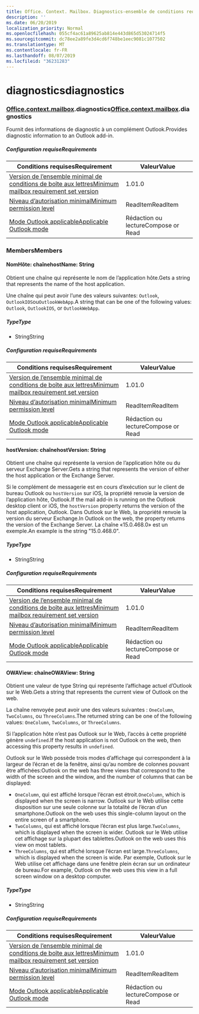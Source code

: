 ```yaml
---
title: Office. Context. Mailbox. Diagnostics-ensemble de conditions requises 1,4
description: ''
ms.date: 06/20/2019
localization_priority: Normal
ms.openlocfilehash: 055cf4ac61a89625ab814e443d865d53024714f5
ms.sourcegitcommit: dc78ee2a89fe3d4cd6f748be1eec9081c1077502
ms.translationtype: MT
ms.contentlocale: fr-FR
ms.lasthandoff: 08/07/2019
ms.locfileid: "36231283"
---
```

# <a name="diagnostics"></a><span data-ttu-id="606d7-102">diagnostics</span><span class="sxs-lookup"><span data-stu-id="606d7-102">diagnostics</span></span>

### <a name="officeofficemdcontextofficecontextmdmailboxofficecontextmailboxmddiagnostics"></a><span data-ttu-id="606d7-103">[Office](Office.md)[.context](Office.context.md)[.mailbox](Office.context.mailbox.md).diagnostics</span><span class="sxs-lookup"><span data-stu-id="606d7-103">[Office](Office.md)[.context](Office.context.md)[.mailbox](Office.context.mailbox.md).diagnostics</span></span>

<span data-ttu-id="606d7-104">Fournit des informations de diagnostic à un complément Outlook.</span><span class="sxs-lookup"><span data-stu-id="606d7-104">Provides diagnostic information to an Outlook add-in.</span></span>

##### <a name="requirements"></a><span data-ttu-id="606d7-105">Configuration requise</span><span class="sxs-lookup"><span data-stu-id="606d7-105">Requirements</span></span>

|<span data-ttu-id="606d7-106">Conditions requises</span><span class="sxs-lookup"><span data-stu-id="606d7-106">Requirement</span></span>| <span data-ttu-id="606d7-107">Valeur</span><span class="sxs-lookup"><span data-stu-id="606d7-107">Value</span></span>|
|---|---|
|[<span data-ttu-id="606d7-108">Version de l’ensemble minimal de conditions de boîte aux lettres</span><span class="sxs-lookup"><span data-stu-id="606d7-108">Minimum mailbox requirement set version</span></span>](/office/dev/add-ins/reference/requirement-sets/outlook-api-requirement-sets)| <span data-ttu-id="606d7-109">1.0</span><span class="sxs-lookup"><span data-stu-id="606d7-109">1.0</span></span>|
|[<span data-ttu-id="606d7-110">Niveau d’autorisation minimal</span><span class="sxs-lookup"><span data-stu-id="606d7-110">Minimum permission level</span></span>](/outlook/add-ins/understanding-outlook-add-in-permissions)| <span data-ttu-id="606d7-111">ReadItem</span><span class="sxs-lookup"><span data-stu-id="606d7-111">ReadItem</span></span>|
|[<span data-ttu-id="606d7-112">Mode Outlook applicable</span><span class="sxs-lookup"><span data-stu-id="606d7-112">Applicable Outlook mode</span></span>](/outlook/add-ins/#extension-points)| <span data-ttu-id="606d7-113">Rédaction ou lecture</span><span class="sxs-lookup"><span data-stu-id="606d7-113">Compose or Read</span></span>|

### <a name="members"></a><span data-ttu-id="606d7-114">Members</span><span class="sxs-lookup"><span data-stu-id="606d7-114">Members</span></span>

#### <a name="hostname-string"></a><span data-ttu-id="606d7-115">NomHôte: chaîne</span><span class="sxs-lookup"><span data-stu-id="606d7-115">hostName: String</span></span>

<span data-ttu-id="606d7-116">Obtient une chaîne qui représente le nom de l’application hôte.</span><span class="sxs-lookup"><span data-stu-id="606d7-116">Gets a string that represents the name of the host application.</span></span>

<span data-ttu-id="606d7-117">Une chaîne qui peut avoir l’une des valeurs suivantes: `Outlook`, `OutlookIOS`ou`OutlookWebApp`.</span><span class="sxs-lookup"><span data-stu-id="606d7-117">A string that can be one of the following values: `Outlook`, `OutlookIOS`, or `OutlookWebApp`.</span></span>

##### <a name="type"></a><span data-ttu-id="606d7-118">Type</span><span class="sxs-lookup"><span data-stu-id="606d7-118">Type</span></span>

*   <span data-ttu-id="606d7-119">String</span><span class="sxs-lookup"><span data-stu-id="606d7-119">String</span></span>

##### <a name="requirements"></a><span data-ttu-id="606d7-120">Configuration requise</span><span class="sxs-lookup"><span data-stu-id="606d7-120">Requirements</span></span>

|<span data-ttu-id="606d7-121">Conditions requises</span><span class="sxs-lookup"><span data-stu-id="606d7-121">Requirement</span></span>| <span data-ttu-id="606d7-122">Valeur</span><span class="sxs-lookup"><span data-stu-id="606d7-122">Value</span></span>|
|---|---|
|[<span data-ttu-id="606d7-123">Version de l’ensemble minimal de conditions de boîte aux lettres</span><span class="sxs-lookup"><span data-stu-id="606d7-123">Minimum mailbox requirement set version</span></span>](/office/dev/add-ins/reference/requirement-sets/outlook-api-requirement-sets)| <span data-ttu-id="606d7-124">1.0</span><span class="sxs-lookup"><span data-stu-id="606d7-124">1.0</span></span>|
|[<span data-ttu-id="606d7-125">Niveau d’autorisation minimal</span><span class="sxs-lookup"><span data-stu-id="606d7-125">Minimum permission level</span></span>](/outlook/add-ins/understanding-outlook-add-in-permissions)| <span data-ttu-id="606d7-126">ReadItem</span><span class="sxs-lookup"><span data-stu-id="606d7-126">ReadItem</span></span>|
|[<span data-ttu-id="606d7-127">Mode Outlook applicable</span><span class="sxs-lookup"><span data-stu-id="606d7-127">Applicable Outlook mode</span></span>](/outlook/add-ins/#extension-points)| <span data-ttu-id="606d7-128">Rédaction ou lecture</span><span class="sxs-lookup"><span data-stu-id="606d7-128">Compose or Read</span></span>|

#### <a name="hostversion-string"></a><span data-ttu-id="606d7-129">hostVersion: chaîne</span><span class="sxs-lookup"><span data-stu-id="606d7-129">hostVersion: String</span></span>

<span data-ttu-id="606d7-130">Obtient une chaîne qui représente la version de l’application hôte ou du serveur Exchange Server.</span><span class="sxs-lookup"><span data-stu-id="606d7-130">Gets a string that represents the version of either the host application or the Exchange Server.</span></span>

<span data-ttu-id="606d7-131">Si le complément de messagerie est en cours d’exécution sur le client de bureau Outlook ou `hostVersion` sur iOS, la propriété renvoie la version de l’application hôte, Outlook.</span><span class="sxs-lookup"><span data-stu-id="606d7-131">If the mail add-in is running on the Outlook desktop client or iOS, the `hostVersion` property returns the version of the host application, Outlook.</span></span> <span data-ttu-id="606d7-132">Dans Outlook sur le Web, la propriété renvoie la version du serveur Exchange.</span><span class="sxs-lookup"><span data-stu-id="606d7-132">In Outlook on the web, the property returns the version of the Exchange Server.</span></span> <span data-ttu-id="606d7-133">La chaîne «15.0.468.0» est un exemple.</span><span class="sxs-lookup"><span data-stu-id="606d7-133">An example is the string "15.0.468.0".</span></span>

##### <a name="type"></a><span data-ttu-id="606d7-134">Type</span><span class="sxs-lookup"><span data-stu-id="606d7-134">Type</span></span>

*   <span data-ttu-id="606d7-135">String</span><span class="sxs-lookup"><span data-stu-id="606d7-135">String</span></span>

##### <a name="requirements"></a><span data-ttu-id="606d7-136">Configuration requise</span><span class="sxs-lookup"><span data-stu-id="606d7-136">Requirements</span></span>

|<span data-ttu-id="606d7-137">Conditions requises</span><span class="sxs-lookup"><span data-stu-id="606d7-137">Requirement</span></span>| <span data-ttu-id="606d7-138">Valeur</span><span class="sxs-lookup"><span data-stu-id="606d7-138">Value</span></span>|
|---|---|
|[<span data-ttu-id="606d7-139">Version de l’ensemble minimal de conditions de boîte aux lettres</span><span class="sxs-lookup"><span data-stu-id="606d7-139">Minimum mailbox requirement set version</span></span>](/office/dev/add-ins/reference/requirement-sets/outlook-api-requirement-sets)| <span data-ttu-id="606d7-140">1.0</span><span class="sxs-lookup"><span data-stu-id="606d7-140">1.0</span></span>|
|[<span data-ttu-id="606d7-141">Niveau d’autorisation minimal</span><span class="sxs-lookup"><span data-stu-id="606d7-141">Minimum permission level</span></span>](/outlook/add-ins/understanding-outlook-add-in-permissions)| <span data-ttu-id="606d7-142">ReadItem</span><span class="sxs-lookup"><span data-stu-id="606d7-142">ReadItem</span></span>|
|[<span data-ttu-id="606d7-143">Mode Outlook applicable</span><span class="sxs-lookup"><span data-stu-id="606d7-143">Applicable Outlook mode</span></span>](/outlook/add-ins/#extension-points)| <span data-ttu-id="606d7-144">Rédaction ou lecture</span><span class="sxs-lookup"><span data-stu-id="606d7-144">Compose or Read</span></span>|

#### <a name="owaview-string"></a><span data-ttu-id="606d7-145">OWAView: chaîne</span><span class="sxs-lookup"><span data-stu-id="606d7-145">OWAView: String</span></span>

<span data-ttu-id="606d7-146">Obtient une valeur de type String qui représente l’affichage actuel d’Outlook sur le Web.</span><span class="sxs-lookup"><span data-stu-id="606d7-146">Gets a string that represents the current view of Outlook on the web.</span></span>

<span data-ttu-id="606d7-147">La chaîne renvoyée peut avoir une des valeurs suivantes : `OneColumn`, `TwoColumns`, ou `ThreeColumns`.</span><span class="sxs-lookup"><span data-stu-id="606d7-147">The returned string can be one of the following values: `OneColumn`, `TwoColumns`, or `ThreeColumns`.</span></span>

<span data-ttu-id="606d7-148">Si l’application hôte n’est pas Outlook sur le Web, l’accès à cette propriété génère `undefined`.</span><span class="sxs-lookup"><span data-stu-id="606d7-148">If the host application is not Outlook on the web, then accessing this property results in `undefined`.</span></span>

<span data-ttu-id="606d7-149">Outlook sur le Web possède trois modes d’affichage qui correspondent à la largeur de l’écran et de la fenêtre, ainsi qu’au nombre de colonnes pouvant être affichées:</span><span class="sxs-lookup"><span data-stu-id="606d7-149">Outlook on the web has three views that correspond to the width of the screen and the window, and the number of columns that can be displayed:</span></span>

*   <span data-ttu-id="606d7-150">`OneColumn`, qui est affiché lorsque l’écran est étroit.</span><span class="sxs-lookup"><span data-stu-id="606d7-150">`OneColumn`, which is displayed when the screen is narrow.</span></span> <span data-ttu-id="606d7-151">Outlook sur le Web utilise cette disposition sur une seule colonne sur la totalité de l’écran d’un smartphone.</span><span class="sxs-lookup"><span data-stu-id="606d7-151">Outlook on the web uses this single-column layout on the entire screen of a smartphone.</span></span>
*   <span data-ttu-id="606d7-152">`TwoColumns`, qui est affiché lorsque l’écran est plus large.</span><span class="sxs-lookup"><span data-stu-id="606d7-152">`TwoColumns`, which is displayed when the screen is wider.</span></span> <span data-ttu-id="606d7-153">Outlook sur le Web utilise cet affichage sur la plupart des tablettes.</span><span class="sxs-lookup"><span data-stu-id="606d7-153">Outlook on the web uses this view on most tablets.</span></span>
*   <span data-ttu-id="606d7-154">`ThreeColumns`, qui est affiché lorsque l’écran est large.</span><span class="sxs-lookup"><span data-stu-id="606d7-154">`ThreeColumns`, which is displayed when the screen is wide.</span></span> <span data-ttu-id="606d7-155">Par exemple, Outlook sur le Web utilise cet affichage dans une fenêtre plein écran sur un ordinateur de bureau.</span><span class="sxs-lookup"><span data-stu-id="606d7-155">For example, Outlook on the web uses this view in a full screen window on a desktop computer.</span></span>

##### <a name="type"></a><span data-ttu-id="606d7-156">Type</span><span class="sxs-lookup"><span data-stu-id="606d7-156">Type</span></span>

*   <span data-ttu-id="606d7-157">String</span><span class="sxs-lookup"><span data-stu-id="606d7-157">String</span></span>

##### <a name="requirements"></a><span data-ttu-id="606d7-158">Configuration requise</span><span class="sxs-lookup"><span data-stu-id="606d7-158">Requirements</span></span>

|<span data-ttu-id="606d7-159">Conditions requises</span><span class="sxs-lookup"><span data-stu-id="606d7-159">Requirement</span></span>| <span data-ttu-id="606d7-160">Valeur</span><span class="sxs-lookup"><span data-stu-id="606d7-160">Value</span></span>|
|---|---|
|[<span data-ttu-id="606d7-161">Version de l’ensemble minimal de conditions de boîte aux lettres</span><span class="sxs-lookup"><span data-stu-id="606d7-161">Minimum mailbox requirement set version</span></span>](/office/dev/add-ins/reference/requirement-sets/outlook-api-requirement-sets)| <span data-ttu-id="606d7-162">1.0</span><span class="sxs-lookup"><span data-stu-id="606d7-162">1.0</span></span>|
|[<span data-ttu-id="606d7-163">Niveau d’autorisation minimal</span><span class="sxs-lookup"><span data-stu-id="606d7-163">Minimum permission level</span></span>](/outlook/add-ins/understanding-outlook-add-in-permissions)| <span data-ttu-id="606d7-164">ReadItem</span><span class="sxs-lookup"><span data-stu-id="606d7-164">ReadItem</span></span>|
|[<span data-ttu-id="606d7-165">Mode Outlook applicable</span><span class="sxs-lookup"><span data-stu-id="606d7-165">Applicable Outlook mode</span></span>](/outlook/add-ins/#extension-points)| <span data-ttu-id="606d7-166">Rédaction ou lecture</span><span class="sxs-lookup"><span data-stu-id="606d7-166">Compose or Read</span></span>|
